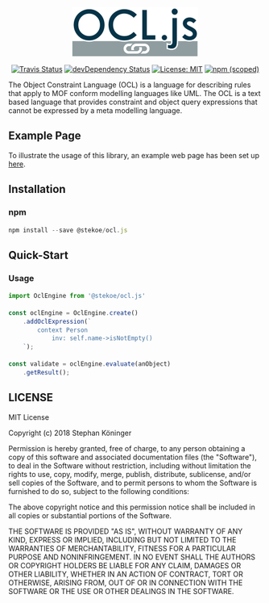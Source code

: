 <p align="center">
  <a href="https://ocl.stekoe.de">
    <img alt="OCL.js" src="./logo.png" width="250">
  </a>
</p>

<p align="center">
  <a href="https://travis-ci.org/SteKoe/ocl.js"><img alt="Travis Status" src="https://img.shields.io/travis/SteKoe/ocl.js/master.svg"></a>
  <a href="https://david-dm.org/SteKoe/ocl.js#info=devDependencies"><img alt="devDependency Status" src="https://david-dm.org/SteKoe/ocl.js/dev-status.svg"></a>
  <a href="https://github.com/SteKoe/ocl.js"><img alt="License: MIT" src="https://img.shields.io/github/license/mashape/apistatus.svg"></a>
  <a href="https://www.npmjs.com/package/@stekoe/ocl.js"><img alt="npm (scoped)" src="https://img.shields.io/npm/v/@stekoe/ocl.js.svg"></a>
</p>

The Object Constraint Language (OCL) is a language for describing rules that apply to MOF conform modelling languages like UML.
The OCL is a text based language that provides constraint and object query expressions that cannot be expressed by a meta modelling language.

## Example Page
To illustrate the usage of this library, an example web page has been set up [here](http://ocl.stekoe.de/).

## Installation
### npm
```js
npm install --save @stekoe/ocl.js
```

## Quick-Start
### Usage
```js
import OclEngine from '@stekoe/ocl.js'

const oclEngine = OclEngine.create()
    .addOclExpression(`
        context Person
            inv: self.name->isNotEmpty()
    `);

const validate = oclEngine.evaluate(anObject)
    .getResult();
```

## LICENSE
MIT License

Copyright (c) 2018 Stephan Köninger

Permission is hereby granted, free of charge, to any person obtaining a copy
of this software and associated documentation files (the "Software"), to deal
in the Software without restriction, including without limitation the rights
to use, copy, modify, merge, publish, distribute, sublicense, and/or sell
copies of the Software, and to permit persons to whom the Software is
furnished to do so, subject to the following conditions:

The above copyright notice and this permission notice shall be included in all
copies or substantial portions of the Software.

THE SOFTWARE IS PROVIDED "AS IS", WITHOUT WARRANTY OF ANY KIND, EXPRESS OR
IMPLIED, INCLUDING BUT NOT LIMITED TO THE WARRANTIES OF MERCHANTABILITY,
FITNESS FOR A PARTICULAR PURPOSE AND NONINFRINGEMENT. IN NO EVENT SHALL THE
AUTHORS OR COPYRIGHT HOLDERS BE LIABLE FOR ANY CLAIM, DAMAGES OR OTHER
LIABILITY, WHETHER IN AN ACTION OF CONTRACT, TORT OR OTHERWISE, ARISING FROM,
OUT OF OR IN CONNECTION WITH THE SOFTWARE OR THE USE OR OTHER DEALINGS IN THE
SOFTWARE.


